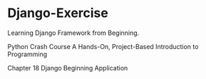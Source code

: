 # Django-Exercise
Learning Django Framework from Beginning.

Python Crash Course
A Hands-On, Project-Based Introduction to Programming

Chapter 18
Django Beginning Application<Learning Log>
